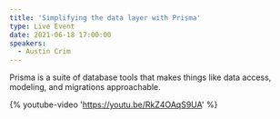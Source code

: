 ```yaml
---
title: 'Simplifying the data layer with Prisma'
type: Live Event
date: 2021-06-18 17:00:00
speakers:
  - Austin Crim
---
```


Prisma is a suite of database tools that makes things like data access, modeling, and migrations approachable.

{% youtube-video 'https://youtu.be/RkZ4OAqS9UA' %}

